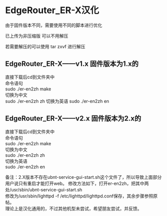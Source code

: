 # EdgeRouter_ER-X汉化
由于固件版本不同，需要使用不同的脚本进行优化  

已上传为非压缩版 可以不用解压  

若需要解压的可以使用 tar zxvf 进行解压  

## EdgeRouter_ER-X——v1.x 固件版本为1.x的
直接下载后cd到文件夹中  
命令语句  
sudo ./er-en2zh make  
切换为中文  
sudo ./er-en2zh zh
切换为英语
sudo ./er-en2zh en

## EdgeRouter_ER-X——v2.x 固件版本为2.x的
直接下载后cd到文件夹中  
命令语句  
sudo ./er-en2zh make  
切换为中文  
sudo ./er-en2zh zh  
切换为英语  
sudo ./er-en2zh en  


备注：2.X版本不存在ubnt-service-gui-start.sh这个文件了，所以导致上面部分用户说只有重启才能打开web。
修改方法如下，打开er-en2zh，把其中两处/usr/sbin/ubnt-service-gui-start.sh  
修改为/usr/sbin/lighttpd -f /etc/lighttpd/lighttpd.conf保存，其余步骤参照原帖。  
理论上是汉化通用的，不过其他机型未尝试，希望朋友尝试，并反馈。  

